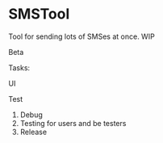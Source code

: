 # SMSTool
Tool for sending lots of SMSes at once. WIP

Beta

Tasks: <p/>
UI <p/>
Test <p/>

1. Debug
2. Testing for users and be testers
2. Release

